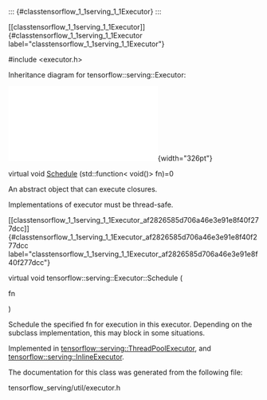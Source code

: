 ::: {#classtensorflow_1_1serving_1_1Executor}
:::

[\[classtensorflow\_1\_1serving\_1\_1Executor\]]{#classtensorflow_1_1serving_1_1Executor
label="classtensorflow_1_1serving_1_1Executor"}

\#include $<$executor.h$>$

Inheritance diagram for tensorflow::serving::Executor:

![image](classtensorflow_1_1serving_1_1Executor__inherit__graph.pdf){width="326pt"}

virtual void
[Schedule](#classtensorflow_1_1serving_1_1Executor_af2826585d706a46e3e91e8f40f277dcc)
(std::function$<$ void()$>$ fn)=0

An abstract object that can execute closures.

Implementations of executor must be thread-safe.

[\[classtensorflow\_1\_1serving\_1\_1Executor\_af2826585d706a46e3e91e8f40f277dcc\]]{#classtensorflow_1_1serving_1_1Executor_af2826585d706a46e3e91e8f40f277dcc
label="classtensorflow_1_1serving_1_1Executor_af2826585d706a46e3e91e8f40f277dcc"}

virtual void tensorflow::serving::Executor::Schedule (

fn

)

Schedule the specified fn for execution in this executor. Depending on
the subclass implementation, this may block in some situations.

Implemented in
[tensorflow::serving::ThreadPoolExecutor](#classtensorflow_1_1serving_1_1ThreadPoolExecutor_a5d81e166c32207d3ce4c378927e0f131),
and
[tensorflow::serving::InlineExecutor](#classtensorflow_1_1serving_1_1InlineExecutor_a4787bb65866f0b4746d65103cc17761a).

The documentation for this class was generated from the following file:

tensorflow\_serving/util/executor.h
